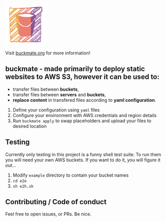 ![buckmate-logo](docs/docs/assets/logo.png)

Visit [buckmate.org](https://buckmate.org) for more information!

## buckmate - made primarily to deploy static websites to AWS S3, however it can be used to:
* transfer files between **buckets**,
* transfer files between **servers** and **buckets**,
* **replace content** in transfered files according to **yaml configuration**.

1. Define your configuration using `yaml` files
2. Configure your environment with AWS credentials and region details
3. Run `buckmate apply` to swap placeholders and upload your files to desired location

## Testing

Currently only testing in this project is a funny shell test suite. To run them you will need your own AWS buckets. If you want to do it, you will figure it out...

1. Modify `example` directory to contain your bucket names
1. `cd e2e`
2. `sh e2h.sh`

## Contributing / Code of conduct

Feel free to open issues, or PRs. Be nice.